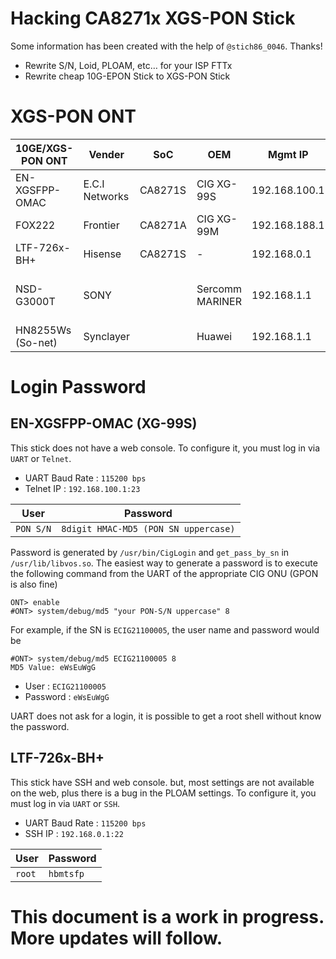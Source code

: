 # Hacking CA8271x XGS-PON Stick
Some information has been created with the help of `@stich86_0046`. Thanks!

- Rewrite S/N, Loid, PLOAM, etc… for your ISP FTTx
- Rewrite cheap 10G-EPON Stick to XGS-PON Stick

# XGS-PON ONT

| 10GE/XGS-PON ONT | Vender | SoC | OEM | Mgmt IP | Mgmt | Config | URL |
| --- | --- | --- | --- | --- | --- | --- | --- |
| EN-XGSFPP-OMAC | E.C.I Networks | CA8271S | CIG XG-99S | 192.168.100.1 | UART/Telnet | scfg.txt | [Link](https://ecin.ca/xgs-pon-sfp-stick-module-xgspon-ont-w-t-mac-function-mounted-on-sfp-package/) |
| FOX222 | Frontier | CA8271A | CIG XG-99M | 192.168.188.1 | UART | scfg.txt | -   |
| LTF-726x-BH+ | Hisense | CA8271S | -   | 192.168.0.1 | UART/SSH/Web | scfg.txt | [Link](https://www.taobao.com/list/item/658650417501.htm) |
| NSD-G3000T | SONY |     | Sercomm MARINER | 192.168.1.1 | UART/Web | gponctl<br>sc\_ft\_data<br>sys_data<br>(unknown) | [Link](https://www.nuro.jp/device.html) |
| HN8255Ws (So-net) | Synclayer |     | Huawei | 192.168.1.1 | Web/Telnet | Web (snc_admin) |     |

# Login Password

## EN-XGSFPP-OMAC (XG-99S)

This stick does not have a web console.
To configure it, you must log in via `UART` or `Telnet`.

- UART Baud Rate : `115200 bps`
- Telnet IP : `192.168.100.1:23`

| User | Password |
| --- | --- |
| `PON S/N` | `8digit HMAC-MD5 (PON SN uppercase)` |

Password is generated by `/usr/bin/CigLogin` and `get_pass_by_sn` in `/usr/lib/libvos.so`.
The easiest way to generate a password is to execute the following command from the UART of the appropriate CIG ONU (GPON is also fine)

```
ONT> enable
#ONT> system/debug/md5 "your PON-S/N uppercase" 8
```

For example, if the SN is `ECIG21100005`, the user name and password would be
```
#ONT> system/debug/md5 ECIG21100005 8
MD5 Value: eWsEuWgG
```
- User : `ECIG21100005`
- Password : `eWsEuWgG`

UART does not ask for a login, it is possible to get a root shell without know the password.

## LTF-726x-BH+

This stick have SSH and web console.
but, most settings are not available on the web, plus there is a bug in the PLOAM settings.
To configure it, you must log in via `UART` or `SSH`.

- UART Baud Rate : `115200 bps`
- SSH IP : `192.168.0.1:22`

| User | Password |
| --- | --- |
| `root` | `hbmtsfp` |






# This document is a work in progress. More updates will follow.

